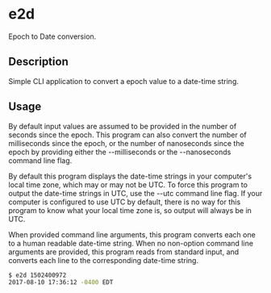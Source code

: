 # e2d

Epoch to Date conversion.

## Description

Simple CLI application to convert a epoch value to a date-time string.

## Usage

By default input values are assumed to be provided in the number of
seconds since the epoch. This program can also convert the number of
milliseconds since the epoch, or the number of nanoseconds since the
epoch by providing either the --milliseconds or the --nanoseconds
command line flag.

By default this program displays the date-time strings in your
computer's local time zone, which may or may not be UTC. To force this
program to output the date-time strings in UTC, use the --utc command
line flag. If your computer is configured to use UTC by default, there
is no way for this program to know what your local time zone is, so
output will always be in UTC.

When provided command line arguments, this program converts each one
to a human readable date-time string. When no non-option command line
arguments are provided, this program reads from standard input, and
converts each line to the corresponding date-time string.

```Bash
$ e2d 1502400972
2017-08-10 17:36:12 -0400 EDT
```
